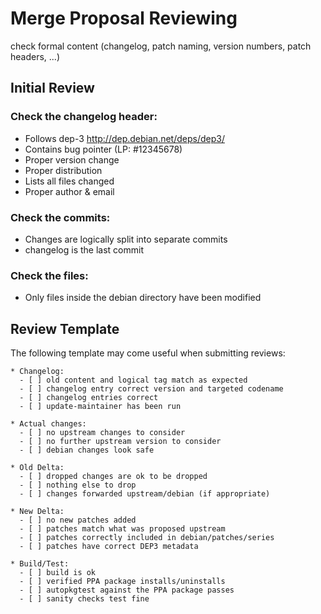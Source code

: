 Merge Proposal Reviewing
========================

 check formal content (changelog, patch naming, version numbers, patch headers, ...)

Initial Review
--------------

### Check the changelog header:

 * Follows dep-3 http://dep.debian.net/deps/dep3/
 * Contains bug pointer (LP: #12345678)
 * Proper version change
 * Proper distribution
 * Lists all files changed
 * Proper author & email

### Check the commits:

 * Changes are logically split into separate commits
 * changelog is the last commit

### Check the files:

 * Only files inside the debian directory have been modified

Review Template
---------------

The following template may come useful when submitting reviews:

```
* Changelog:
  - [ ] old content and logical tag match as expected
  - [ ] changelog entry correct version and targeted codename
  - [ ] changelog entries correct
  - [ ] update-maintainer has been run

* Actual changes:
  - [ ] no upstream changes to consider
  - [ ] no further upstream version to consider
  - [ ] debian changes look safe

* Old Delta:
  - [ ] dropped changes are ok to be dropped
  - [ ] nothing else to drop
  - [ ] changes forwarded upstream/debian (if appropriate)

* New Delta:
  - [ ] no new patches added
  - [ ] patches match what was proposed upstream
  - [ ] patches correctly included in debian/patches/series
  - [ ] patches have correct DEP3 metadata

* Build/Test:
  - [ ] build is ok
  - [ ] verified PPA package installs/uninstalls
  - [ ] autopkgtest against the PPA package passes
  - [ ] sanity checks test fine
```
